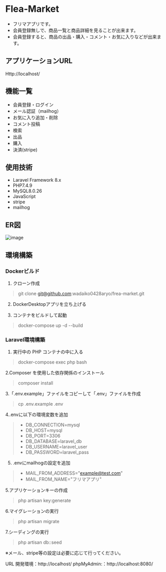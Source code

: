 # Flea-Market
- フリマアプリです。
- 会員登録無しで、商品一覧と商品詳細を見ることが出来ます。
- 会員登録すると、商品の出品・購入・コメント・お気に入りなどが出来ます。

## アプリケーションURL
Http://localhost/

## 機能一覧
- 会員登録・ログイン
- メール認証（mailhog）
- お気に入り追加・削除
- コメント投稿
- 検索
- 出品
- 購入
- 決済(stripe)

## 使用技術
- Laravel Framework 8.x
- PHP7.4.9
- MySQL8.0.26
- JavaScript
- stripe
- mailhog

## ER図
![image](https://github.com/user-attachments/assets/02a964aa-f8da-49a6-9642-181747e89815)


## 環境構築
### Dockerビルド

1. クローン作成
> git clone git@github.com:wadaiko0428aryo/frea-market.git

2. DockerDesktopアプリを立ち上げる

3. コンテナをビルドして起動
> docker-compose up -d --build

### Laravel環境構築
1. 実行中の PHP コンテナの中に入る
> docker-compose exec php bash

2.Composer を使用した依存関係のインストール
> composer install

3.「.env.example」ファイルをコピーして「.env」ファイルを作成
> cp .env.example .env

4..envに以下の環境変数を追加
> - DB_CONNECTION=mysql
> - DB_HOST=mysql
> - DB_PORT=3306
> - DB_DATABASE=laravel_db
> - DB_USERNAME=laravel_user
> - DB_PASSWORD=laravel_pass

5. .envにmailhogの設定を追加
> - MAIL_FROM_ADDRESS="example@test.com"
> - MAIL_FROM_NAME="フリマアプリ"
   
5.アプリケーションキーの作成
> php artisan key:generate

6.マイグレーションの実行
> php artisan migrate

7.シーディングの実行
> php artisan db::seed  

※メール、stripe等の設定は必要に応じて行ってください。



URL
開発環境：http://localhost/
phpMyAdmin:：http://localhost:8080/
